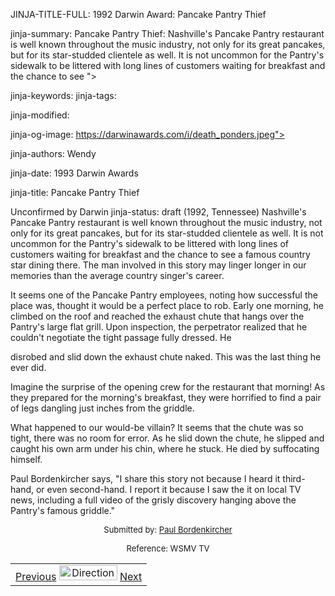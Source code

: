 JINJA-TITLE-FULL: 1992 Darwin Award: Pancake Pantry Thief

jinja-summary: Pancake Pantry Thief: Nashville's Pancake Pantry restaurant is well known throughout the music industry, not only for its great pancakes, but for its star-studded clientele as well. It is not uncommon for the Pantry's sidewalk to be littered with long lines of customers waiting for breakfast and the chance to see ">

jinja-keywords:
jinja-tags:

jinja-modified:

jinja-og-image: https://darwinawards.com/i/death_ponders.jpeg">

jinja-authors: Wendy

jinja-date: 1993 Darwin Awards


jinja-title: Pancake Pantry Thief

Unconfirmed by Darwin
jinja-status: draft
(1992, Tennessee) Nashville's Pancake Pantry restaurant is well known throughout the music industry, not only for its great pancakes, but for its star-studded clientele as well. It is not uncommon for the Pantry's sidewalk to be littered with long lines of customers waiting for breakfast and the chance to see a famous country star dining there. The man involved in this story may linger longer in our memories than the average country singer's career.<P>
It seems one of the Pancake Pantry employees, noting how successful the place was, thought it would be a perfect place to rob. Early one morning, he climbed on the roof and reached the exhaust chute that hangs over the Pantry's large flat grill. Upon inspection, the perpetrator realized that he couldn't negotiate the tight passage fully dressed. He
</TD><TD>
disrobed and slid down the exhaust chute naked. This was the last thing he ever did.<P>
Imagine the surprise of the opening crew for the restaurant that morning! As they prepared for the morning's breakfast, they were horrified to find a pair of legs dangling just inches from the griddle.<P>
What happened to our would-be villain? It seems that the chute was so tight, there was no room for error. As he slid down the chute, he slipped and caught his own arm under his chin, where he stuck. He died by suffocating himself.<P>
Paul Bordenkircher says, "I share this story not because I heard it third-hand, or even second-hand. I report it because I saw the it on local TV news, including a full video of the grisly discovery hanging above the Pantry's famous griddle."
</TD></TR><TR valign="top"><TD colspan="2">
<P><CENTER><FONT size="-1">Submitted by: <A href="mailto:REMOVE-bordenmac@yahoo.com">Paul Bordenkircher</A></FONT></CENTER>
<P><CENTER><FONT size="-1">Reference: WSMV TV</FONT></CENTER>
<CENTER>

<!--#include virtual="/inc/votebar_viewvoteonly" -->

</CENTER>
</TD></TR></TABLE>
<TABLE width=100% border=0 background="/i/bgmain.jpg" cellspacing=5 cellpadding=10><TR><TD>
<CENTER>
<A href="darwin1993-11.html">Previous</A> <IMG src="/i/arrowani.gif" width="93" height="24" border="0" alt="Directions"> <A href="darwin1994-01.html">Next</A>
</H2>
</CENTER>

<!--#include file=nav_1993.html -->


